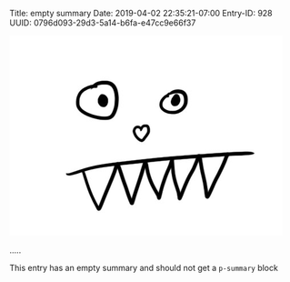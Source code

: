 Title: empty summary
Date: 2019-04-02 22:35:21-07:00
Entry-ID: 928
UUID: 0796d093-29d3-5a14-b6fa-e47cc9e66f37


![](images/rawr.jpg)

.....

This entry has an empty summary and should not get a `p-summary` block

